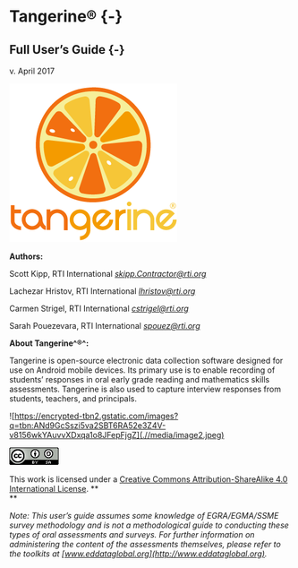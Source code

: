 # **Tangerine®** {-}

## Full User’s Guide {-}

v\. April 2017

![](.//media/image1.png)&nbsp;

**Authors:**

Scott Kipp, RTI International
*[skipp.Contractor@rti.org](mailto:%20skipp.Contractor@rti.org)*

Lachezar Hristov, RTI International
*[lhristov@rti.org](mailto:lhristov@rti.org)*

Carmen Strigel, RTI International
*[cstrigel@rti.org](mailto:cstrigel@rti.org)*

Sarah Pouezevara, RTI International
*[spouez@rti.org](mailto:spouez@rti.org)*

**About Tangerine^®^:**

Tangerine is open-source electronic data collection software designed for use on Android mobile devices. Its primary use is to enable recording of students’ responses in oral early grade reading and mathematics skills assessments. Tangerine is also used to capture interview responses from students, teachers, and principals.

![https://encrypted-tbn2.gstatic.com/images?q=tbn:ANd9GcSszi5va2SBT6RA52e3Z4V-v8156wkYAuvvXDxqa1o8JFepFjgZ](.//media/image2.jpeg) &nbsp;

![](.//media/image3.png) &nbsp;

This work is licensed under a [Creative Commons Attribution-ShareAlike 4.0 International License](http://creativecommons.org/licenses/by-sa/4.0/). **\
**

*Note: This user’s guide assumes some
knowledge of EGRA/EGMA/SSME survey methodology and is not a methodological guide to conducting these types of oral assessments and surveys. For further information on administering the content of the assessments themselves, please refer to the toolkits at [www.eddataglobal.org](http://www.eddataglobal.org).*